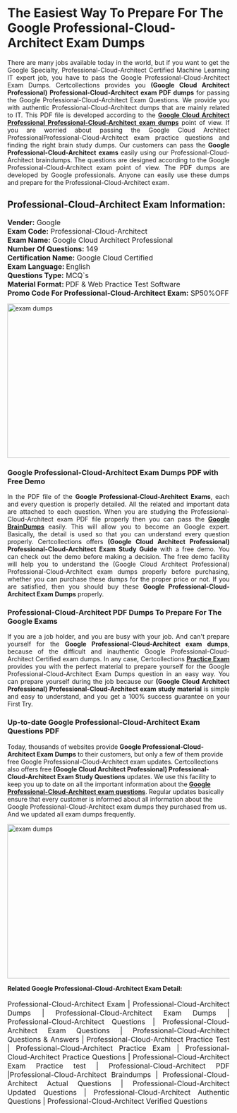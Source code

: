 <h1>The Easiest Way To Prepare For The Google Professional-Cloud-Architect Exam Dumps</h1> <p style="text-align:justify">There are many jobs available today in the world, but if you want to get the Google Specialty, Professional-Cloud-Architect Certified Machine Learning IT expert job, you have to pass the Google Professional-Cloud-Architect Exam Dumps. Certcollections provides you <strong>(Google Cloud Architect Professional) Professional-Cloud-Architect exam PDF dumps</strong> for passing the Google Professional-Cloud-Architect Exam Questions. We provide you with authentic Professional-Cloud-Architect dumps that are mainly related to IT. This PDF file is developed according to the <a href="https://www.certsofficial.com/google/professional-cloud-architect-questions"><strong>Google Cloud Architect Professional Professional-Cloud-Architect exam dumps</strong></a> point of view. If you are worried about passing the Google Cloud Architect ProfessionalProfessional-Cloud-Architect exam practice questions and finding the right brain study dumps. Our customers can pass the <strong>Google Professional-Cloud-Architect exams </strong>easily using our Professional-Cloud-Architect braindumps. The questions are designed according to the Google Professional-Cloud-Architect exam point of view. The PDF dumps are developed by Google professionals. Anyone can easily use these dumps and prepare for the Professional-Cloud-Architect exam.</p> <h2><strong>Professional-Cloud-Architect Exam Information:</strong></h2> <p><span style="font-size:16px"><strong>Vender:</strong> Google<br /> <strong>Exam Code:</strong> Professional-Cloud-Architect<br /> <strong>Exam Name:</strong> Google Cloud Architect Professional<br /> <strong>Number Of Questions:</strong> 149<br /> <strong>Certification Name:</strong> Google Cloud Certified<br /> <strong>Exam Language: </strong>English<br /> <strong>Questions Type:</strong> MCQ`s<br /> <strong>Material Format: </strong>PDF & Web Practice Test Software<br /> <strong>Promo Code For Professional-Cloud-Architect Exam:</strong> SP50%OFF</span></p> <p><a href="https://www.certsofficial.com/google/professional-cloud-architect-questions" rel="no-follow"><img alt="exam dumps" src="https://www.certcollections.com/uploads/content/certsofficial.jpg" style="height:350px; width:750px" /></a></p> <h3><strong>Google Professional-Cloud-Architect Exam Dumps PDF with Free Demo</strong></h3> <p style="text-align:justify">In the PDF file of the <strong>Google Professional-Cloud-Architect Exams</strong>, each and every question is properly detailed. All the related and important data are attached to each question. When you are studying the Professional-Cloud-Architect exam PDF file properly then you can pass the <a href="https://www.certsofficial.com/google-dumps"><strong>Google BrainDumps</strong></a> easily. This will allow you to become an Google expert. Basically, the detail is used so that you can understand every question properly. Certcollections offers <strong>(Google Cloud Architect Professional) Professional-Cloud-Architect Exam Study Guide</strong> with a free demo. You can check out the demo before making a decision. The free demo facility will help you to understand the (Google Cloud Architect Professional) Professional-Cloud-Architect exam dumps properly before purchasing, whether you can purchase these dumps for the proper price or not. If you are satisfied, then you should buy these <strong>Google Professional-Cloud-Architect Exam Dumps</strong> properly.</p> <h3><strong>Professional-Cloud-Architect PDF Dumps To Prepare For The Google Exams</strong></h3> <p style="text-align:justify">If you are a job holder, and you are busy with your job. And can't prepare yourself for the <strong>Google Professional-Cloud-Architect exam dumps</strong>, because of the difficult and inauthentic Google Professional-Cloud-Architect Certified exam dumps. In any case, Certcollections <strong><a href="https://www.certsofficial.com/">Practice Exam</a></strong> provides you with the perfect material to prepare yourself for the Google Professional-Cloud-Architect Exam Dumps question in an easy way. You can prepare yourself during the job because our <strong>(Google Cloud Architect Professional) Professional-Cloud-Architect exam study material</strong> is simple and easy to understand, and you get a 100% success guarantee on your First Try.</p> <h3><strong>Up-to-date Google Professional-Cloud-Architect Exam Questions PDF</strong></h3> <p>Today, thousands of websites provide <strong>Google Professional-Cloud-Architect Exam Dumps</strong> to their customers, but only a few of them provide free Google Professional-Cloud-Architect exam updates. Certcollections also offers free <strong>(Google Cloud Architect Professional) Professional-Cloud-Architect Exam Study Questions</strong> updates. We use this facility to keep you up to date on all the important information about the <a href="https://www.certsofficial.com/google/professional-cloud-architect-questions"><strong>Google Professional-Cloud-Architect exam questions</strong></a>. Regular updates basically ensure that every customer is informed about all information about the Google Professional-Cloud-Architect exam dumps they purchased from us. And we updated all exam dumps frequently.</p> <p><a href="https://www.certsofficial.com/google/professional-cloud-architect-questions"><img alt="exam dumps " src="https://www.certcollections.com/uploads/content/certsofficial2.jpg" style="height:350px; width:750px" /></a></p> <p style="text-align:justify"><span style="font-size:14px"><strong>Related Google Professional-Cloud-Architect Exam Detail:</strong></span><br /> <br /> <span style="font-size:16px">Professional-Cloud-Architect Exam | Professional-Cloud-Architect Dumps | Professional-Cloud-Architect Exam Dumps | Professional-Cloud-Architect Questions | Professional-Cloud-Architect Exam Questions | Professional-Cloud-Architect Questions & Answers | Professional-Cloud-Architect Practice Test | Professional-Cloud-Architect Practice Exam | Professional-Cloud-Architect Practice Questions | Professional-Cloud-Architect Exam Practice test | Professional-Cloud-Architect PDF |Professional-Cloud-Architect Braindumps | Professional-Cloud-Architect Actual Questions | Professional-Cloud-Architect Updated Questions | Professional-Cloud-Architect Authentic Questions | Professional-Cloud-Architect Verified Questions</span></p>
